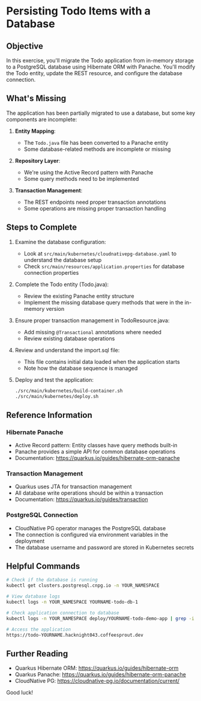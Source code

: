 # Persisting Todo Items with a Database

## Objective
In this exercise, you'll migrate the Todo application from in-memory storage to a PostgreSQL database using Hibernate ORM with Panache. You'll modify the Todo entity, update the REST resource, and configure the database connection.

## What's Missing
The application has been partially migrated to use a database, but some key components are incomplete:

1. **Entity Mapping**:
   - The `Todo.java` file has been converted to a Panache entity
   - Some database-related methods are incomplete or missing

2. **Repository Layer**:
   - We're using the Active Record pattern with Panache
   - Some query methods need to be implemented

3. **Transaction Management**:
   - The REST endpoints need proper transaction annotations
   - Some operations are missing proper transaction handling

## Steps to Complete

1. Examine the database configuration:
   - Look at `src/main/kubernetes/cloudnativepg-database.yaml` to understand the database setup
   - Check `src/main/resources/application.properties` for database connection properties

2. Complete the Todo entity (Todo.java):
   - Review the existing Panache entity structure
   - Implement the missing database query methods that were in the in-memory version

3. Ensure proper transaction management in TodoResource.java:
   - Add missing `@Transactional` annotations where needed
   - Review existing database operations

4. Review and understand the import.sql file:
   - This file contains initial data loaded when the application starts
   - Note how the database sequence is managed

5. Deploy and test the application:
   ```bash
   ./src/main/kubernetes/build-container.sh
   ./src/main/kubernetes/deploy.sh
   ```

## Reference Information

### Hibernate Panache
- Active Record pattern: Entity classes have query methods built-in
- Panache provides a simple API for common database operations
- Documentation: https://quarkus.io/guides/hibernate-orm-panache

### Transaction Management
- Quarkus uses JTA for transaction management
- All database write operations should be within a transaction
- Documentation: https://quarkus.io/guides/transaction

### PostgreSQL Connection
- CloudNative PG operator manages the PostgreSQL database
- The connection is configured via environment variables in the deployment
- The database username and password are stored in Kubernetes secrets

## Helpful Commands
```bash
# Check if the database is running
kubectl get clusters.postgresql.cnpg.io -n YOUR_NAMESPACE

# View database logs
kubectl logs -n YOUR_NAMESPACE YOURNAME-todo-db-1

# Check application connection to database
kubectl logs -n YOUR_NAMESPACE deploy/YOURNAME-todo-demo-app | grep -i database

# Access the application
https://todo-YOURNAME.hacknight043.coffeesprout.dev
```

## Further Reading
- Quarkus Hibernate ORM: https://quarkus.io/guides/hibernate-orm
- Quarkus Panache: https://quarkus.io/guides/hibernate-orm-panache
- CloudNative PG: https://cloudnative-pg.io/documentation/current/

Good luck!